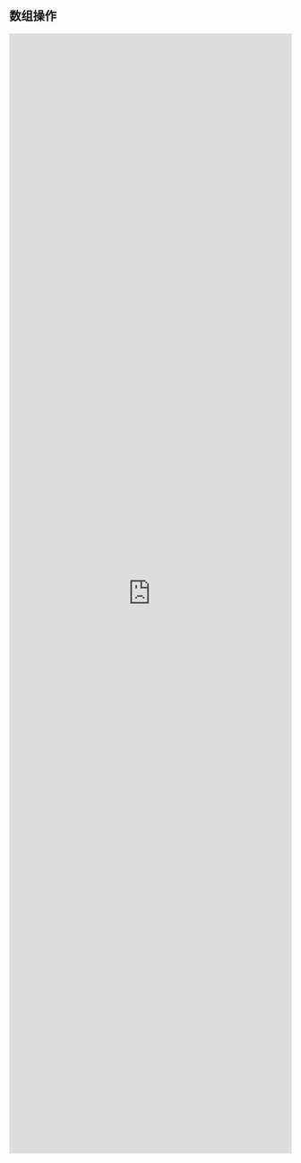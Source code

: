 ## 数组操作

<iframe style="min-height:2000px" width="100%" scrolling="auto" title="AntHubTC" src="https://nbviewer.org/github/AntHubTC/AntHubTC.github.io/blob/master/NumPy/jupterDoc/arrayOperation.ipynb" frameborder="no" loading="lazy" allowtransparency="true" allowfullscreen="true"></iframe>